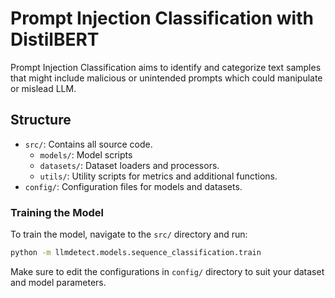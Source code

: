# Prompt Injection Classification with DistilBERT

Prompt Injection Classification aims to identify and categorize text samples that might include malicious or unintended prompts which could manipulate or mislead LLM.

## Structure

- `src/`: Contains all source code.
  - `models/`: Model scripts
  - `datasets/`: Dataset loaders and processors.
  - `utils/`: Utility scripts for metrics and additional functions.
- `config/`: Configuration files for models and datasets.


### Training the Model

To train the model, navigate to the `src/` directory and run:

```bash
python -m llmdetect.models.sequence_classification.train
```

Make sure to edit the configurations in `config/` directory to suit your dataset and model parameters.